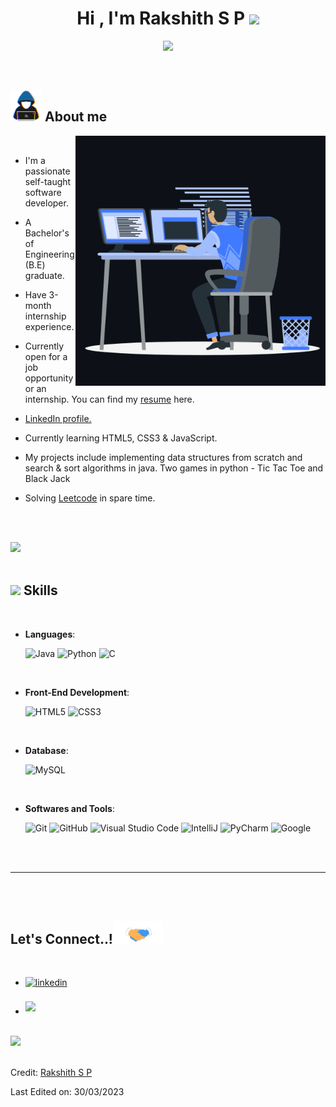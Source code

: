 
<h1 align="center"><b>Hi , I'm Rakshith S P </b><img src="https://media.giphy.com/media/hvRJCLFzcasrR4ia7z/giphy.gif" width="35"></h1>

<p align="center">
  <a href="https://github.com/DenverCoder1/readme-typing-svg"><img src="https://readme-typing-svg.herokuapp.com?font=Time+New+Roman&color=cyan&size=25&center=true&vCenter=true&width=600&height=100&lines=Namaste...&#128591;++;Self-taught+software+developer..,;Newbie+at+coding..,;Active+learner..,;Always+love+to+learn+new+things..&#128273;"></a>
</p>


<br>



	
## <picture><img src = "https://github.com/Rakshith-SP/Rakshith-SP/blob/main/main/assets/images/programmer.gif" width = 50px></picture> **About me**

<picture> <img align="right" src="https://github.com/Rakshith-SP/Rakshith-SP/blob/main/main/assets/images/animation_right.gif" width = 400px></picture>

<br>

- I'm a passionate self-taught software developer.

- A Bachelor's of Engineering (B.E) graduate.

- Have 3-month internship experience.

- Currently open for a job opportunity or an internship. You can find my [resume](https://drive.google.com/drive/folders/11WkS0Dkn60REQ5eqhgbuoWfhKFaneiip?usp=share_link) here.

- [LinkedIn profile.](https://www.linkedin.com/in/rakshith-sp-30a628159/)

- Currently learning HTML5, CSS3 & JavaScript.

- My projects include implementing data structures from scratch and search & sort algorithms in java. Two games in python - Tic Tac Toe and Black Jack

- Solving [Leetcode](https://leetcode.com/RAKSHITH_SP/) in spare time.

<br><br>

<img src="https://user-images.githubusercontent.com/73097560/115834477-dbab4500-a447-11eb-908a-139a6edaec5c.gif"><br><br>

## <img src="https://media2.giphy.com/media/QssGEmpkyEOhBCb7e1/giphy.gif?cid=ecf05e47a0n3gi1bfqntqmob8g9aid1oyj2wr3ds3mg700bl&rid=giphy.gif" width ="25"><b> Skills</b>
<br>

<p align="center">

- **Languages**:
   
    ![Java](https://img.shields.io/badge/Java-ED8B00?style=for-the-badge&logo=openjdk&logoColor=white)
    ![Python](https://img.shields.io/badge/Python%20-%2314354C.svg?style=for-the-badge&logo=python&logoColor=white)
    ![C](https://img.shields.io/badge/C%20-%232370ED.svg?style=for-the-badge&logo=c&logoColor=white)

<br>   
    
- **Front-End Development**:

   ![HTML5](https://img.shields.io/badge/HTML5%20-%23E34F26.svg?style=for-the-badge&logo=html5&logoColor=white)
   ![CSS3](https://img.shields.io/badge/CSS%20-%231572B6.svg?style=for-the-badge&logo=css3&logoColor=white)

<br>

- **Database**:

    ![MySQL](https://img.shields.io/badge/MySQL-005C84?style=for-the-badge&logo=mysql&logoColor=white)

<br>

- **Softwares and Tools**:

    ![Git](https://img.shields.io/badge/git-%23F05033.svg?style=for-the-badge&logo=git&logoColor=white)
    ![GitHub](https://img.shields.io/badge/github-%23121011.svg?style=for-the-badge&logo=github&logoColor=white)
    ![Visual Studio Code](https://img.shields.io/badge/Visual%20Studio%20Code-0078d7.svg?style=for-the-badge&logo=visual-studio-code&logoColor=white)
    ![IntelliJ](https://img.shields.io/badge/IntelliJ_IDEA-000000.svg?style=for-the-badge&logo=intellij-idea&logoColor=white)
    ![PyCharm](https://img.shields.io/badge/PyCharm-000000.svg?&style=for-the-badge&logo=PyCharm&logoColor=white)
    ![Google](https://img.shields.io/badge/google-%234285F4.svg?style=for-the-badge&logo=google&logoColor=white)


</p>

<br>
<br>


-----

<br>
<br>

## <b> Let's Connect..!</b><img src="https://github.com/Rakshith-SP/Rakshith-SP/blob/main/main/assets/images/handshake.gif" width ="80">
<br>
<div align='left'>

<ul>

<li>
<a href="https://www.linkedin.com/in/rakshith-sp-30a628159/" target="_blank">
<img src="https://img.shields.io/badge/linkedin:  Rakshith S P-%2300acee.svg?color=405DE6&style=for-the-badge&logo=linkedin&logoColor=white" alt=linkedin style="margin-bottom: 5px;"/>
</a>
</li>

<br>

<li>
<a href="mailto:rakshithsp80@gmail.com" target="_blank">
<img src="https://img.shields.io/badge/gmail:  Rakshith S P-%23EA4335.svg?style=for-the-badge&logo=gmail&logoColor=white" t=mail style="margin-bottom: 5px;" />
</a>
</li>
	
</ul>
</div>

<br>
<img src="https://user-images.githubusercontent.com/73097560/115834477-dbab4500-a447-11eb-908a-139a6edaec5c.gif">
<br>
<br>

Credit: [Rakshith S P](https://github.com/Rakshith-SP)

Last Edited on: 30/03/2023
